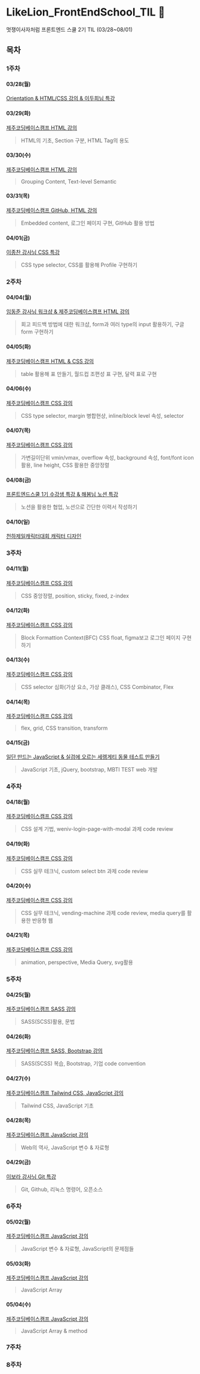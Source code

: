 # LikeLion_FrontEndSchool_TIL 📑
멋쟁이사자처럼 프론트엔드 스쿨 2기 TIL (03/28~08/01)

## 목차
### 1주차
#### 03/28(월)
[Orientation & HTML/CSS 강의 & 이두희님 특강](https://github.com/luckjjh/LikeLion_FrontEndSchool_TIL/blob/main/0328/README.md)
#### 03/29(화)
[제주코딩베이스캠프 HTML 강의](https://github.com/luckjjh/LikeLion_FrontEndSchool_TIL/tree/main/0329)
> HTML의 기초, Section 구분, HTML Tag의 용도
#### 03/30(수)
[제주코딩베이스캠프 HTML 강의](https://github.com/luckjjh/LikeLion_FrontEndSchool_TIL/tree/main/0330)
> Grouping Content, Text-level Semantic
#### 03/31(목)
[제주코딩베이스캠프 GitHub, HTML 강의](https://github.com/luckjjh/LikeLion_FrontEndSchool_TIL/tree/main/0331)
> Embedded content, 로그인 페이지 구현, GitHub 활용 방법
#### 04/01(금)
[이종찬 강사님 CSS 특강](https://github.com/luckjjh/LikeLion_FrontEndSchool_TIL/tree/main/0401)
> CSS type selector, CSS를 활용해 Profile 구현하기 
### 2주차
#### 04/04(월)
[임동준 강사님 워크샵 & 제주코딩베이스캠프 HTML 강의](https://github.com/luckjjh/LikeLion_FrontEndSchool_TIL/tree/main/0404)
> 회고 피드백 방법에 대한 워크샵, form과 여러 type의 input 활용하기, 구글 form 구현하기
#### 04/05(화)
[제주코딩베이스캠프 HTML & CSS 강의](https://github.com/luckjjh/LikeLion_FrontEndSchool_TIL/tree/main/0405)
> table 활용해 표 만들기, 월드컵 조편성 표 구현, 달력 표로 구현
#### 04/06(수)
[제주코딩베이스캠프 CSS 강의](https://github.com/luckjjh/LikeLion_FrontEndSchool_TIL/tree/main/0406)
> CSS type selector, margin 병합현상, inline/block level 속성, selector 
#### 04/07(목)
[제주코딩베이스캠프 CSS 강의](https://github.com/luckjjh/LikeLion_FrontEndSchool_TIL/tree/main/0407)
> 가변길이단위 vmin/vmax, overflow 속성, background 속성, font/font icon 활용, line height, CSS 활용한 중앙정렬
#### 04/08(금)
[프론트엔드스쿨 1기 수강생 특강 & 해봄님 노션 특강](https://github.com/luckjjh/LikeLion_FrontEndSchool_TIL/tree/main/0408)
> 노션을 활용한 협업, 노션으로 간단한 이력서 작성하기
#### 04/10(일)
[천하제일캐릭터대회 캐릭터 디자인](https://github.com/luckjjh/LikeLion_FrontEndSchool_TIL/tree/main/0410)
### 3주차
#### 04/11(월)
[제주코딩베이스캠프 CSS 강의](https://github.com/luckjjh/LikeLion_FrontEndSchool_TIL/tree/main/0411)
> CSS 중앙정렬, position, sticky, fixed, z-index
#### 04/12(화)
[제주코딩베이스캠프 CSS 강의](https://github.com/luckjjh/LikeLion_FrontEndSchool_TIL/tree/main/0412)
> Block Formattion Context(BFC) CSS float, figma보고 로그인 페이지 구현하기
#### 04/13(수)
[제주코딩베이스캠프 CSS 강의](https://github.com/luckjjh/LikeLion_FrontEndSchool_TIL/tree/main/0413)
> CSS selector 심화(가상 요소, 가상 클래스), CSS Combinator, Flex
#### 04/14(목)
[제주코딩베이스캠프 CSS 강의](https://github.com/luckjjh/LikeLion_FrontEndSchool_TIL/tree/main/0414)
> flex, grid, CSS transition, transform

#### 04/15(금)
[일단 만드는 JavaScript & 실검에 오르는 세렝게티 동물 테스트 만들기](https://github.com/luckjjh/LikeLion_FrontEndSchool_TIL/tree/main/0415)
> JavaScript 기초, jQuery, bootstrap, MBTI TEST web 개발
### 4주차
#### 04/18(월)
[제주코딩베이스캠프 CSS 강의](https://github.com/luckjjh/LikeLion_FrontEndSchool_TIL/tree/main/0418)
> CSS 설계 기법, weniv-login-page-with-modal 과제 code review

#### 04/19(화)
[제주코딩베이스캠프 CSS 강의](https://github.com/luckjjh/LikeLion_FrontEndSchool_TIL/tree/main/0419)
> CSS 실무 테크닉, custom select btn 과제 code review


#### 04/20(수)
[제주코딩베이스캠프 CSS 강의](https://github.com/luckjjh/LikeLion_FrontEndSchool_TIL/tree/main/0420)
> CSS 실무 테크닉, vending-machine 과제 code review, media query를 활용한 반응형 웹

#### 04/21(목)
[제주코딩베이스캠프 CSS 강의](https://github.com/luckjjh/LikeLion_FrontEndSchool_TIL/tree/main/0421)
> animation, perspective, Media Query, svg활용

### 5주차
#### 04/25(월)
[제주코딩베이스캠프 SASS 강의](https://github.com/luckjjh/LikeLion_FrontEndSchool_TIL/tree/main/0425)
> SASS(SCSS)활용, 문법

#### 04/26(화)
[제주코딩베이스캠프 SASS, Bootstrap 강의](https://github.com/luckjjh/LikeLion_FrontEndSchool_TIL/tree/main/0426)
> SASS(SCSS) 복습, Bootstrap, 기업 code convention

#### 04/27(수)
[제주코딩베이스캠프 Tailwind CSS, JavaScript 강의](https://github.com/luckjjh/LikeLion_FrontEndSchool_TIL/tree/main/0427)
> Tailwind CSS, JavaScript 기초

#### 04/28(목)
[제주코딩베이스캠프 JavaScript 강의](https://github.com/luckjjh/LikeLion_FrontEndSchool_TIL/tree/main/0428)
> Web의 역사, JavaScript 변수 & 자료형

#### 04/29(금)

[이보라 강사님 Git 특강](https://github.com/luckjjh/LikeLion_FrontEndSchool_TIL/tree/main/0429)
> Git, Github, 리눅스 명령어, 오픈소스 

### 6주차
#### 05/02(월)
[제주코딩베이스캠프 JavaScript 강의](https://github.com/luckjjh/LikeLion_FrontEndSchool_TIL/tree/main/0502)
> JavaScript 변수 & 자료형, JavaScript의 문제점들

#### 05/03(화)
[제주코딩베이스캠프 JavaScript 강의](https://github.com/luckjjh/LikeLion_FrontEndSchool_TIL/tree/main/0503)
> JavaScript Array

#### 05/04(수)
[제주코딩베이스캠프 JavaScript 강의](https://github.com/luckjjh/LikeLion_FrontEndSchool_TIL/tree/main/0504)
> JavaScript Array & method


### 7주차


### 8주차
